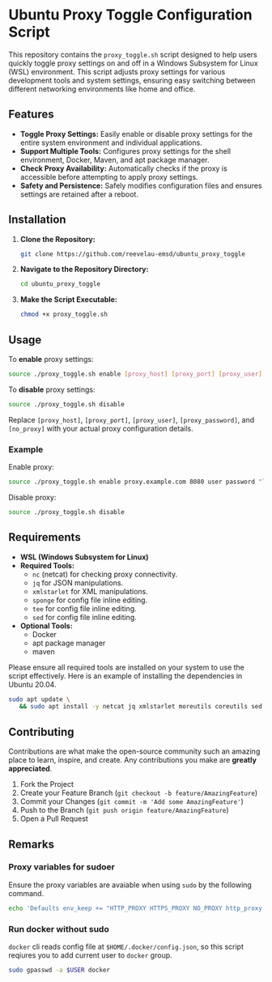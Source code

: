 # Ubuntu Proxy Toggle Configuration Script

This repository contains the `proxy_toggle.sh` script designed to help users quickly toggle proxy settings on and off in a Windows Subsystem for Linux (WSL) environment. This script adjusts proxy settings for various development tools and system settings, ensuring easy switching between different networking environments like home and office.

## Features

- **Toggle Proxy Settings:** Easily enable or disable proxy settings for the entire system environment and individual applications.
- **Support Multiple Tools:** Configures proxy settings for the shell environment, Docker, Maven, and apt package manager.
- **Check Proxy Availability:** Automatically checks if the proxy is accessible before attempting to apply proxy settings.
- **Safety and Persistence:** Safely modifies configuration files and ensures settings are retained after a reboot.

## Installation

1. **Clone the Repository:**
   ```bash
   git clone https://github.com/reevelau-emsd/ubuntu_proxy_toggle
   ```
2. **Navigate to the Repository Directory:**
   ```bash
   cd ubuntu_proxy_toggle
   ```
3. **Make the Script Executable:**
   ```bash
   chmod +x proxy_toggle.sh
   ```

## Usage

To **enable** proxy settings:
```bash
source ./proxy_toggle.sh enable [proxy_host] [proxy_port] [proxy_user] [proxy_password] [no_proxy]
```

To **disable** proxy settings:
```bash
source ./proxy_toggle.sh disable
```

Replace `[proxy_host]`, `[proxy_port]`, `[proxy_user]`, `[proxy_password]`, and `[no_proxy]` with your actual proxy configuration details.

### Example
Enable proxy:
```bash
source ./proxy_toggle.sh enable proxy.example.com 8080 user password "localhost,127.0.0.1"
```

Disable proxy:
```bash
source ./proxy_toggle.sh disable
```

## Requirements

- **WSL (Windows Subsystem for Linux)**
- **Required Tools:**
  - `nc` (netcat) for checking proxy connectivity.
  - `jq` for JSON manipulations.
  - `xmlstarlet` for XML manipulations.
  - `sponge` for config file inline editing. 
  - `tee` for config file inline editing.
  - `sed` for config file inline editing.
- **Optional Tools:**
  - Docker
  - apt package manager
  - maven

Please ensure all required tools are installed on your system to use the script effectively. Here is an example of installing the dependencies in Ubuntu 20.04.

```bash
sudo apt update \
   && sudo apt install -y netcat jq xmlstarlet moreutils coreutils sed
```

## Contributing

Contributions are what make the open-source community such an amazing place to learn, inspire, and create. Any contributions you make are **greatly appreciated**.

1. Fork the Project
2. Create your Feature Branch (`git checkout -b feature/AmazingFeature`)
3. Commit your Changes (`git commit -m 'Add some AmazingFeature'`)
4. Push to the Branch (`git push origin feature/AmazingFeature`)
5. Open a Pull Request

## Remarks

### Proxy variables for sudoer
Ensure the proxy variables are avaiable when using ```sudo``` by the following command.

```bash
echo 'Defaults env_keep += "HTTP_PROXY HTTPS_PROXY NO_PROXY http_proxy https_proxy no_proxy"' | sudo tee -a /etc/sudoers
```

### Run docker without sudo

```docker``` cli reads config file at `$HOME/.docker/config.json`, so this script reqiures you to add current user to `docker` group.

```bash
sudo gpasswd -a $USER docker
```